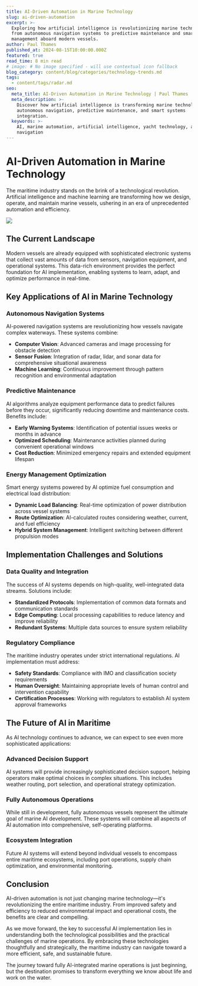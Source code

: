 ```yaml
---
title: AI-Driven Automation in Marine Technology
slug: ai-driven-automation
excerpt: >-
  Exploring how artificial intelligence is revolutionizing marine technology,
  from autonomous navigation systems to predictive maintenance and smart energy
  management aboard modern vessels.
author: Paul Thames
published_at: 2024-08-15T10:00:00.000Z
featured: true
read_time: 8 min read
# image: # No image specified - will use contextual icon fallback
blog_category: content/blog/categories/technology-trends.md
tags:
  - content/tags/radar.md
seo:
  meta_title: AI-Driven Automation in Marine Technology | Paul Thames
  meta_description: >-
    Discover how artificial intelligence is transforming marine technology with
    autonomous navigation, predictive maintenance, and smart systems
    integration.
  keywords: >-
    AI, marine automation, artificial intelligence, yacht technology, autonomous
    navigation
---
```


# AI-Driven Automation in Marine Technology

The maritime industry stands on the brink of a technological revolution. Artificial intelligence and machine learning are transforming how we design, operate, and maintain marine vessels, ushering in an era of unprecedented automation and efficiency.

![](/public/media/pixel%20lighting%203.png)

## The Current Landscape

Modern vessels are already equipped with sophisticated electronic systems that collect vast amounts of data from sensors, navigation equipment, and operational systems. This data-rich environment provides the perfect foundation for AI implementation, enabling systems to learn, adapt, and optimize performance in real-time.

## Key Applications of AI in Marine Technology

### Autonomous Navigation Systems

AI-powered navigation systems are revolutionizing how vessels navigate complex waterways. These systems combine:

* **Computer Vision**: Advanced cameras and image processing for obstacle detection
* **Sensor Fusion**: Integration of radar, lidar, and sonar data for comprehensive situational awareness
* **Machine Learning**: Continuous improvement through pattern recognition and environmental adaptation

### Predictive Maintenance

AI algorithms analyze equipment performance data to predict failures before they occur, significantly reducing downtime and maintenance costs. Benefits include:

* **Early Warning Systems**: Identification of potential issues weeks or months in advance
* **Optimized Scheduling**: Maintenance activities planned during convenient operational windows
* **Cost Reduction**: Minimized emergency repairs and extended equipment lifespan

### Energy Management Optimization

Smart energy systems powered by AI optimize fuel consumption and electrical load distribution:

* **Dynamic Load Balancing**: Real-time optimization of power distribution across vessel systems
* **Route Optimization**: AI-calculated routes considering weather, current, and fuel efficiency
* **Hybrid System Management**: Intelligent switching between different propulsion modes

## Implementation Challenges and Solutions

### Data Quality and Integration

The success of AI systems depends on high-quality, well-integrated data streams. Solutions include:

* **Standardized Protocols**: Implementation of common data formats and communication standards
* **Edge Computing**: Local processing capabilities to reduce latency and improve reliability
* **Redundant Systems**: Multiple data sources to ensure system reliability

### Regulatory Compliance

The maritime industry operates under strict international regulations. AI implementation must address:

* **Safety Standards**: Compliance with IMO and classification society requirements
* **Human Oversight**: Maintaining appropriate levels of human control and intervention capability
* **Certification Processes**: Working with regulators to establish AI system approval frameworks

## The Future of AI in Maritime

As AI technology continues to advance, we can expect to see even more sophisticated applications:

### Advanced Decision Support

AI systems will provide increasingly sophisticated decision support, helping operators make optimal choices in complex situations. This includes weather routing, port selection, and operational strategy optimization.

### Fully Autonomous Operations

While still in development, fully autonomous vessels represent the ultimate goal of marine AI development. These systems will combine all aspects of AI automation into comprehensive, self-operating platforms.

### Ecosystem Integration

Future AI systems will extend beyond individual vessels to encompass entire maritime ecosystems, including port operations, supply chain optimization, and environmental monitoring.

## Conclusion

AI-driven automation is not just changing marine technology—it's revolutionizing the entire maritime industry. From improved safety and efficiency to reduced environmental impact and operational costs, the benefits are clear and compelling.

As we move forward, the key to successful AI implementation lies in understanding both the technological possibilities and the practical challenges of marine operations. By embracing these technologies thoughtfully and strategically, the maritime industry can navigate toward a more efficient, safe, and sustainable future.

The journey toward fully AI-integrated marine operations is just beginning, but the destination promises to transform everything we know about life and work on the water.
